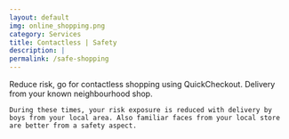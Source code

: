 ```yaml
---
layout: default
img: online_shopping.png
category: Services
title: Contactless | Safety
description: |
permalink: /safe-shopping
---
```

  Reduce risk, go for contactless shopping using QuickCheckout. Delivery from your known neighbourhood shop.

    During these times, your risk exposure is reduced with delivery by boys from your local area. Also familiar faces from your local store are better from a safety aspect.